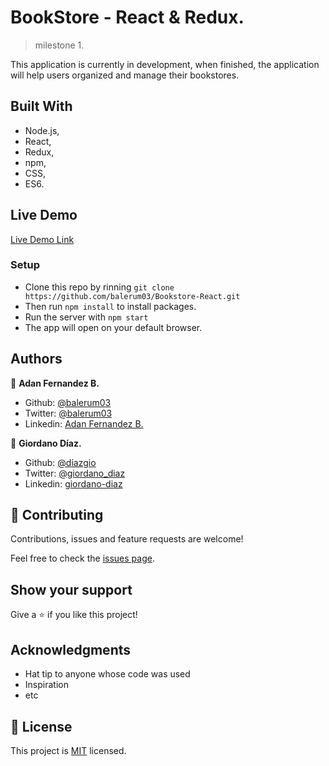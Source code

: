 # BookStore - React & Redux.
>milestone 1.

This application is currently in development, when finished, the application will help users organized and manage their bookstores.

## Built With

- Node.js,
- React,
- Redux,
- npm,
- CSS,
- ES6.

## Live Demo

[Live Demo Link](https://livedemo.com)


### Setup

- Clone this repo by rinning `git clone https://github.com/balerum03/Bookstore-React.git`
- Then run `npm install` to install packages.
- Run the server with `npm start`
- The app will open on your default browser.


## Authors

👤 **Adan Fernandez B.**

- Github: [@balerum03](https://github.com/balerum03)
- Twitter: [@balerum03](https://twitter.com/balerum03)
- Linkedin: [Adan Fernandez B.](https://www.linkedin.com/in/adan-fernandez-bonilla)

👤 **Giordano Díaz.**

- Github: [@diazgio](https://github.com/diazgio)
- Twitter: [@giordano_diaz](https://twitter.com/giordano_diaz)
- Linkedin: [giordano-diaz](https://www.linkedin.com/in/giordano-diaz)

## 🤝 Contributing

Contributions, issues and feature requests are welcome!

Feel free to check the [issues page](issues/).

## Show your support

Give a ⭐️ if you like this project!

## Acknowledgments

- Hat tip to anyone whose code was used
- Inspiration
- etc

## 📝 License

This project is [MIT](lic.url) licensed.